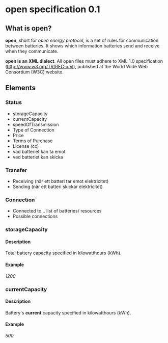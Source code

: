 # open specification 0.1
## What is open?

**open**, short for _open energy protocol_, is a set of rules for communication between batteries. It shows which information batteries send and receive when they communicate.

**open is an XML dialect**. All open files must adhere to XML 1.0 specification (http://www.w3.org/TR/REC-xml), published at the World Wide Web Consortium (W3C) website.

## Elements
### Status
* storageCapacity
* currentCapacity
* speedOfTransmission
* Type of Connection
* Price
* Terms of Purchase
* License (cc)
* vad batteriet kan ta emot
* vad batteriet kan skicka
### Transfer
* Receiving (när ett batteri tar emot elektricitet)
* Sending (när ett batteri skickar elektricitet)
### Connection
* Connected to... list of batteries/ resources
* Possible connections


### storageCapacity
#### Description
Total battery capacity specified in kilowatthours (kWh).
#### Example
_1200_

### currentCapacity
#### Description
Battery's **current** capacity specified in kilowatthours (kWh).
#### Example
_500_
